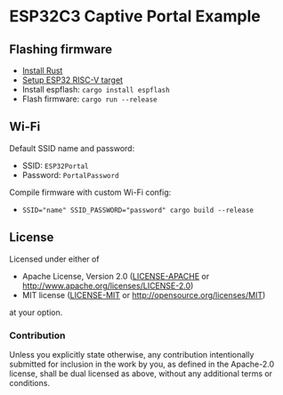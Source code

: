 # ESP32C3 Captive Portal Example

## Flashing firmware

* [Install Rust](https://rustup.rs)
* [Setup ESP32 RISC-V target](https://esp-rs.github.io/book/installation/riscv.html)
* Install espflash: `cargo install espflash`
* Flash firmware: `cargo run --release`

## Wi-Fi

Default SSID name and password:
* SSID: `ESP32Portal`
* Password: `PortalPassword`

Compile firmware with custom Wi-Fi config:
* `SSID="name" SSID_PASSWORD="password" cargo build --release`

## License

Licensed under either of

- Apache License, Version 2.0 ([LICENSE-APACHE](LICENSE-APACHE) or
  http://www.apache.org/licenses/LICENSE-2.0)
- MIT license ([LICENSE-MIT](LICENSE-MIT) or http://opensource.org/licenses/MIT)

at your option.

### Contribution

Unless you explicitly state otherwise, any contribution intentionally submitted
for inclusion in the work by you, as defined in the Apache-2.0 license, shall be
dual licensed as above, without any additional terms or conditions.
